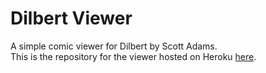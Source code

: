 # Dilbert Viewer
A simple comic viewer for Dilbert by Scott Adams.  
This is the repository for the viewer hosted on Heroku [here](https://dilbert-viewer.herokuapp.com).
